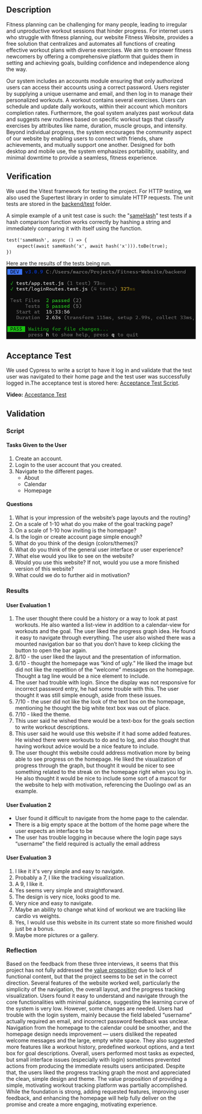 ## Description
Fitness planning can be challenging for many people, leading to irregular and unproductive workout sessions that hinder progress. For internet users who struggle with fitness planning, our website Fitness Website, provides a free solution that centralizes and automates all functions of creating effective workout plans with diverse exercises. We aim to empower fitness newcomers by offering a comprehensive platform that guides them in setting and achieving goals, building confidence and independence along the way.

Our system includes an accounts module ensuring that only authorized users can access their accounts using a correct password. Users register by supplying a unique username and email, and then log in to manage their personalized workouts. A workout contains several exercises. Users can schedule and update daily workouts, within their account which monitors completion rates. Furthermore, the goal system analyzes past workout data and suggests new routines based on specific workout tags that classify exercises by attributes like name, duration, muscle groups, and intensity. Beyond individual progress, the system encourages the community aspect of our website by enabling users to connect with friends, share achievements, and mutually support one another. Designed for both desktop and mobile use, the system emphasizes portability, usability, and minimal downtime to provide a seamless, fitness experience.

## Verification
We used the Vitest framework for testing the project. For HTTP testing, we also used the Supertest library in order to simulate HTTP requests. The unit tests are stored in the [backend/test](https://github.com/McKayHartman/Fitness-Website/tree/main/backend/test)  folder. 

A simple example of a unit test case is such: the "[sameHash](https://github.com/McKayHartman/Fitness-Website/blob/main/backend/test/auth.test.js)" test tests if a hash comparison function works correctly by hashing a string and immediately comparing it with itself using the function.

```
test('sameHash', async () => {
    expect(await sameHash('x', await hash('x'))).toBe(true);
})
```

Here are the results of the tests being run.
![Successful test cases](./Images/test-cases.jpg)

## Acceptance Test
We used Cypress to write a script to have it log in and validate that the test user was navigated to their home page and the test user was successfully logged in.The acceptance test is stored here: [Acceptance Test Script](../../cypress/e2e/login.cy.js). <br>

**Video:** [Acceptance Test](../../cypress/videos/login.cy.js.mp4) <br>

## Validation
### Script
#### Tasks Given to the User
1) Create an account.
2) Login to the user account that you created.
3) Navigate to the different pages.
	- About
	- Calendar
	- Homepage
#### Questions
1) What is your impression of the website’s page layouts and the routing?
2) On a scale of 1-10 what do you make of the goal tracking page?
3) On a scale of 1-10 how inviting is the homepage?
4) Is the login or create account page simple enough?
5) What do you think of the design (colors/themes)?
6) What do you think of the general user interface or user experience?
7) What else would you like to see on the website?
8) Would you use this website? If not, would you use a more finished version of this website?
9) What could we do to further aid in motivation?

### Results
#### User Evaluation 1
1) The user thought there could be a history or a way to look at past workouts. He also wanted a list-view in addition to a calendar-view for workouts and the goal. The user liked the progress graph idea. He found it easy to navigate through everything. The user also wished there was a mounted navigation bar so that you don’t have to keep clicking the button to open the bar again.
2) 8/10 - the user liked the layout and the presentation of information.
3) 6/10 - thought the homepage was “kind of ugly.” He liked the image but did not like the repetition of the “welcome” messages on the homepage. Thought a tag line would be a nice element to include.
4) The user had trouble with login. Since the display was not responsive for incorrect password entry, he had some trouble with this. The user thought it was still simple enough, aside from these issues.
5) 7/10 - the user did not like the look of the text box on the homepage, mentioning he thought the big white text box was out of place.
6) 7/10 - liked the theme.
7) This user said he wished there would be a text-box for the goals section to write workout descriptions.
8) This user said he would use this website if it had some added features. He wished there were workouts to do and to log, and also thought that having workout advice would be a nice feature to include.
9) The user thought this website could address motivation more by being able to see progress on the homepage. He liked the visualization of progress through the graph, but thought it would be nicer to see something related to the streak on the homepage right when you log in. He also thought it would be nice to include some sort of a mascot for the website to help with motivation, referencing the Duolingo owl as an example.

#### User Evaluation 2
- User found it difficult to navigate from the home page to the calendar.
- There is a big empty space at the bottom of the home page where the user expects an interface to be
- The user has trouble logging in because where the login page says “username” the field required is actually the email address


#### User Evaluation 3
1) I like it it's very simple and easy to navigate.
2) Probably a 7, I like the tracking visualization.
3) A 9, I like it.
4) Yes seems very simple and straightforward.
5) The design is very nice, looks good to me.
6) Very nice and easy to navigate.
7) Maybe an ability to change what kind of workout we are tracking like cardio vs weights.
8) Yes, I would use this website in its current state so more finished would just be a bonus.
9) Maybe more pictures or a gallery.

### Reflection
Based on the feedback from these three interviews, it seems that this project has not fully addressed the [value proposition](https://github.com/McKayHartman/Fitness-Website/blob/main/Deliverables/Deliverable2/deliverable2.md) due to lack of functional content, but that the project seems to be set in the correct direction. Several features of the website worked well, particularly the simplicity of the navigation, the overall layout, and the progress tracking visualization. Users found it easy to understand and navigate through the core functionalities with minimal guidance, suggesting the learning curve of the system is very low. However, some changes are needed. Users had trouble with the login system, mainly because the field labeled “username” actually required an email, and incorrect password feedback was unclear. Navigation from the homepage to the calendar could be smoother, and the homepage design needs improvement — users disliked the repeated welcome messages and the large, empty white space. They also suggested more features like a workout history, predefined workout options, and a text box for goal descriptions. Overall, users performed most tasks as expected, but small interface issues (especially with login) sometimes prevented actions from producing the immediate results users anticipated. Despite that, the users liked the progress tracking graph the most and appreciated the clean, simple design and theme. The value proposition of providing a simple, motivating workout tracking platform was partially accomplished. While the foundation is strong, adding requested features, improving user feedback, and enhancing the homepage will help fully deliver on the promise and create a more engaging, motivating experience.
